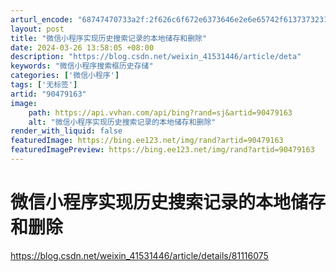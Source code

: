 ```yaml
---
arturl_encode: "68747470733a2f:2f626c6f672e6373646e2e6e65742f61373732313136383034:2f61727469636c652f64657461696c732f3930343739313633"
layout: post
title: "微信小程序实现历史搜索记录的本地储存和删除"
date: 2024-03-26 13:58:05 +08:00
description: "https://blog.csdn.net/weixin_41531446/article/deta"
keywords: "微信小程序搜索框历史存储"
categories: ['微信小程序']
tags: ['无标签']
artid: "90479163"
image:
    path: https://api.vvhan.com/api/bing?rand=sj&artid=90479163
    alt: "微信小程序实现历史搜索记录的本地储存和删除"
render_with_liquid: false
featuredImage: https://bing.ee123.net/img/rand?artid=90479163
featuredImagePreview: https://bing.ee123.net/img/rand?artid=90479163
---
```


# 微信小程序实现历史搜索记录的本地储存和删除

<https://blog.csdn.net/weixin_41531446/article/details/81116075>